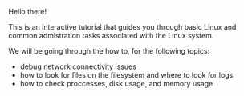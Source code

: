 Hello there!

This is an interactive tutorial that guides you through basic Linux and common admistration tasks associated with the Linux system.

We will be going through the how to, for the following topics:

  - debug network connectivity issues
  - how to look for files on the filesystem and where to look for logs
  - how to check proccesses, disk usage, and memory usage
